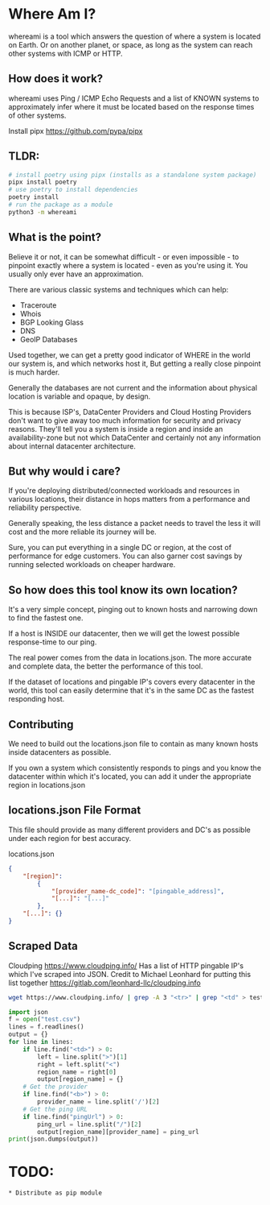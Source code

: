 # Where Am I?
whereami is a tool which answers the question of where a system is located on Earth. Or on another planet,
or space, as long as the system can reach other systems with ICMP or HTTP.

## How does it work?
whereami uses Ping / ICMP Echo Requests and a list of KNOWN systems to approximately
infer where it must be located based on the response times of other systems.

Install pipx https://github.com/pypa/pipx

## TLDR:
```bash
# install poetry using pipx (installs as a standalone system package)
pipx install poetry
# use poetry to install dependencies
poetry install
# run the package as a module
python3 -m whereami
```

## What is the point?
Believe it or not, it can be somewhat difficult - or even impossible - to pinpoint exactly where
a system is located - even as you're using it. You usually only ever have an approximation.

There are various classic systems and techniques which can help:
* Traceroute
* Whois
* BGP Looking Glass
* DNS
* GeoIP Databases

Used together, we can get a pretty good indicator of WHERE in the world our
system is, and which networks host it, But getting a really close pinpoint is much harder. 

Generally the databases are not current and the information about physical location is variable and opaque, by design.

This is because ISP's, DataCenter Providers and Cloud Hosting Providers don't want to give away
too much information for security and privacy reasons.
They'll tell you a system is inside a region and inside an availability-zone but not which DataCenter and
certainly not any information about internal datacenter architecture.

## But why would i care?
If you're deploying distributed/connected workloads and resources in various locations, their distance in hops
matters from a performance and reliability perspective.

Generally speaking, the less distance a packet needs to travel the less it will cost and the more reliable
its journey will be.

Sure, you can put everything in a single DC or region, at the cost of performance for edge customers.
You can also garner cost savings by running selected workloads on cheaper hardware.

## So how does this tool know its own location?
It's a very simple concept, pinging out to known hosts and narrowing down to find the fastest one.

If a host is INSIDE our datacenter, then we will get the lowest possible response-time to our ping.

The real power comes from the data in locations.json. The more accurate and complete data, the better the performance
of this tool.

If the dataset of locations and pingable IP's covers every datacenter in the world, this tool can easily
determine that it's in the same DC as the fastest responding host.

## Contributing
We need to build out the locations.json file to contain as many known hosts inside datacenters as possible.

If you own a system which consistently responds to pings and you know the datacenter within which it's located, you can
add it under the appropriate region in locations.json

## locations.json File Format
This file should provide as many different providers and DC's as possible under each region for best accuracy.

locations.json
```json
{
    "[region]":
        {
            "[provider_name-dc_code]": "[pingable_address]",
            "[...]": "[...]"
        },
    "[...]": {}
}
```

## Scraped Data

Cloudping https://www.cloudping.info/ Has a list of HTTP pingable IP's which I've scraped into JSON. 
Credit to Michael Leonhard for putting this list together https://gitlab.com/leonhard-llc/cloudping.info

```bash
wget https://www.cloudping.info/ | grep -A 3 "<tr>" | grep "<td" > test.csv
```

```python
import json
f = open("test.csv")
lines = f.readlines()
output = {}
for line in lines:
    if line.find("<td>") > 0:
        left = line.split(">")[1]
        right = left.split("<")
        region_name = right[0]
        output[region_name] = {}
    # Get the provider
    if line.find("<b>") > 0:
        provider_name = line.split('/')[2]
    # Get the ping URL
    if line.find("pingUrl") > 0:
        ping_url = line.split("/")[2]
        output[region_name][provider_name] = ping_url
print(json.dumps(output))
```

# TODO:
    * Distribute as pip module
